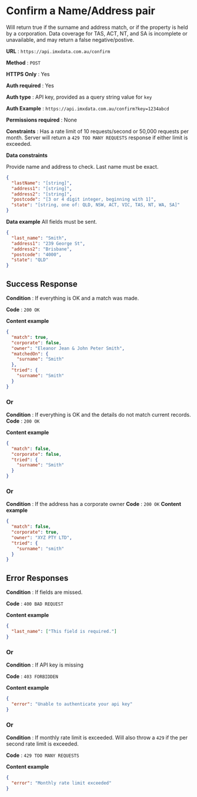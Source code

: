 # Confirm a Name/Address pair

Will return true if the surname and address match, or if the property is held by a corporation.
Data coverage for TAS, ACT, NT, and SA is incomplete or unavailable, and may return a false negative/postive.

**URL** : `https://api.imxdata.com.au/confirm`

**Method** : `POST`

**HTTPS Only** : Yes

**Auth required** : Yes

**Auth type** : API key, provided as a query string value for `key`

**Auth Example** : `https://api.imxdata.com.au/confirm?key=1234abcd`

**Permissions required** : None

**Constraints** : Has a rate limit of 10 requests/second or 50,000 requests per month. Server will return a `429 TOO MANY REQUESTS` response if either limit is exceeded.

**Data constraints**

Provide name and address to check. Last name must be exact.

```json
{
  "lastName": "[string]",
  "address1": "[string]",
  "address2": "[string]",
  "postcode": "[3 or 4 digit integer, beginning with 1]",
  "state": "[string, one of: QLD, NSW, ACT, VIC, TAS, NT, WA, SA]"
}
```

**Data example** All fields must be sent.

```json
{
  "last_name": "Smith",
  "address1": "239 George St",
  "address2": "Brisbane",
  "postcode": "4000",
  "state": "QLD"
}
```

## Success Response

**Condition** : If everything is OK and a match was made.

**Code** : `200 OK`

**Content example**

```json
{
  "match": true,
  "corporate": false,
  "owner": "Eleanor Jean & John Peter Smith",
  "matchedOn": {
    "surname": "Smith"
  },
  "tried": {
    "surname": "Smith"
  }
}
```

### Or

**Condition** : If everything is OK and the details do not match current records.
**Code** : `200 OK`

**Content example**

```json
{
  "match": false,
  "corporate": false,
  "tried": {
    "surname": "Smith"
  }
}
```

### Or

**Condition** : If the address has a corporate owner
**Code** : `200 OK`
**Content example**

```json
{
  "match": false,
  "corporate": true,
  "owner": "XYZ PTY LTD",
  "tried": {
    "surname": "smith"
  }
}
```

## Error Responses

**Condition** : If fields are missed.

**Code** : `400 BAD REQUEST`

**Content example**

```json
{
  "last_name": ["This field is required."]
}
```

### Or

**Condition** : If API key is missing

**Code** : `403 FORBIDDEN`

**Content example**

```json
{
  "error": "Unable to authenticate your api key"
}
```

### Or

**Condition** : If monthly rate limit is exceeded. Will also throw a `429` if the per second rate limit is exceeded.

**Code** : `429 TOO MANY REQUESTS`

**Content example**

```json
{
  "error": "Monthly rate limit exceeded"
}
```
